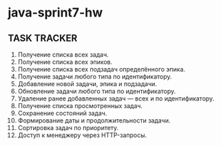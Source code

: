 # java-sprint7-hw
## TASK TRACKER

1. Получение списка всех задач.
2. Получение списка всех эпиков.
3. Получение списка всех подзадач определённого эпика.
4. Получение задачи любого типа по идентификатору.
5. Добавление новой задачи, эпика и подзадачи.
6. Обновление задачи любого типа по идентификатору.
7. Удаление ранее добавленных задач — всех и по идентификатору.
8. Получение списка просмотренных задач.
9. Сохранение состояний задач.
10. Формирование даты и продолжительности задачи.
11. Сортировка задач по приоритету.
12. Доступ к менеджеру через HTTP-запросы.